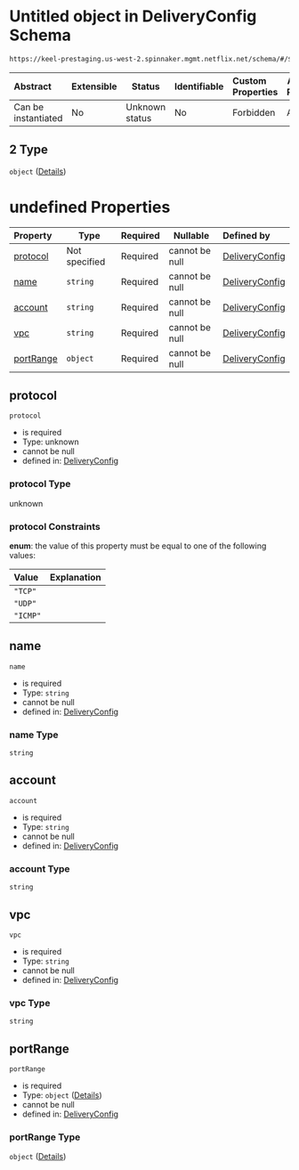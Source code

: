 # Untitled object in DeliveryConfig Schema

```txt
https://keel-prestaging.us-west-2.spinnaker.mgmt.netflix.net/schema/#/$defs/SecurityGroupRule/oneOf/2
```




| Abstract            | Extensible | Status         | Identifiable | Custom Properties | Additional Properties | Access Restrictions | Defined In                                                    |
| :------------------ | ---------- | -------------- | ------------ | :---------------- | --------------------- | ------------------- | ------------------------------------------------------------- |
| Can be instantiated | No         | Unknown status | No           | Forbidden         | Allowed               | none                | [keel.schema.json\*](keel.schema.json "open original schema") |

## 2 Type

`object` ([Details](keel-defs-crossaccountreferencerule.md))

# undefined Properties

| Property                | Type          | Required | Nullable       | Defined by                                                                                                                                                                                                    |
| :---------------------- | ------------- | -------- | -------------- | :------------------------------------------------------------------------------------------------------------------------------------------------------------------------------------------------------------ |
| [protocol](#protocol)   | Not specified | Required | cannot be null | [DeliveryConfig](keel-defs-crossaccountreferencerule-properties-protocol.md "https&#x3A;//keel-prestaging.us-west-2.spinnaker.mgmt.netflix.net/schema/#/$defs/CrossAccountReferenceRule/properties/protocol") |
| [name](#name)           | `string`      | Required | cannot be null | [DeliveryConfig](keel-defs-crossaccountreferencerule-properties-name.md "https&#x3A;//keel-prestaging.us-west-2.spinnaker.mgmt.netflix.net/schema/#/$defs/CrossAccountReferenceRule/properties/name")         |
| [account](#account)     | `string`      | Required | cannot be null | [DeliveryConfig](keel-defs-crossaccountreferencerule-properties-account.md "https&#x3A;//keel-prestaging.us-west-2.spinnaker.mgmt.netflix.net/schema/#/$defs/CrossAccountReferenceRule/properties/account")   |
| [vpc](#vpc)             | `string`      | Required | cannot be null | [DeliveryConfig](keel-defs-crossaccountreferencerule-properties-vpc.md "https&#x3A;//keel-prestaging.us-west-2.spinnaker.mgmt.netflix.net/schema/#/$defs/CrossAccountReferenceRule/properties/vpc")           |
| [portRange](#portRange) | `object`      | Required | cannot be null | [DeliveryConfig](keel-defs-portrange.md "https&#x3A;//keel-prestaging.us-west-2.spinnaker.mgmt.netflix.net/schema/#/$defs/CrossAccountReferenceRule/properties/portRange")                                    |

## protocol




`protocol`

-   is required
-   Type: unknown
-   cannot be null
-   defined in: [DeliveryConfig](keel-defs-crossaccountreferencerule-properties-protocol.md "https&#x3A;//keel-prestaging.us-west-2.spinnaker.mgmt.netflix.net/schema/#/$defs/CrossAccountReferenceRule/properties/protocol")

### protocol Type

unknown

### protocol Constraints

**enum**: the value of this property must be equal to one of the following values:

| Value    | Explanation |
| :------- | ----------- |
| `"TCP"`  |             |
| `"UDP"`  |             |
| `"ICMP"` |             |

## name




`name`

-   is required
-   Type: `string`
-   cannot be null
-   defined in: [DeliveryConfig](keel-defs-crossaccountreferencerule-properties-name.md "https&#x3A;//keel-prestaging.us-west-2.spinnaker.mgmt.netflix.net/schema/#/$defs/CrossAccountReferenceRule/properties/name")

### name Type

`string`

## account




`account`

-   is required
-   Type: `string`
-   cannot be null
-   defined in: [DeliveryConfig](keel-defs-crossaccountreferencerule-properties-account.md "https&#x3A;//keel-prestaging.us-west-2.spinnaker.mgmt.netflix.net/schema/#/$defs/CrossAccountReferenceRule/properties/account")

### account Type

`string`

## vpc




`vpc`

-   is required
-   Type: `string`
-   cannot be null
-   defined in: [DeliveryConfig](keel-defs-crossaccountreferencerule-properties-vpc.md "https&#x3A;//keel-prestaging.us-west-2.spinnaker.mgmt.netflix.net/schema/#/$defs/CrossAccountReferenceRule/properties/vpc")

### vpc Type

`string`

## portRange




`portRange`

-   is required
-   Type: `object` ([Details](keel-defs-portrange.md))
-   cannot be null
-   defined in: [DeliveryConfig](keel-defs-portrange.md "https&#x3A;//keel-prestaging.us-west-2.spinnaker.mgmt.netflix.net/schema/#/$defs/CrossAccountReferenceRule/properties/portRange")

### portRange Type

`object` ([Details](keel-defs-portrange.md))

